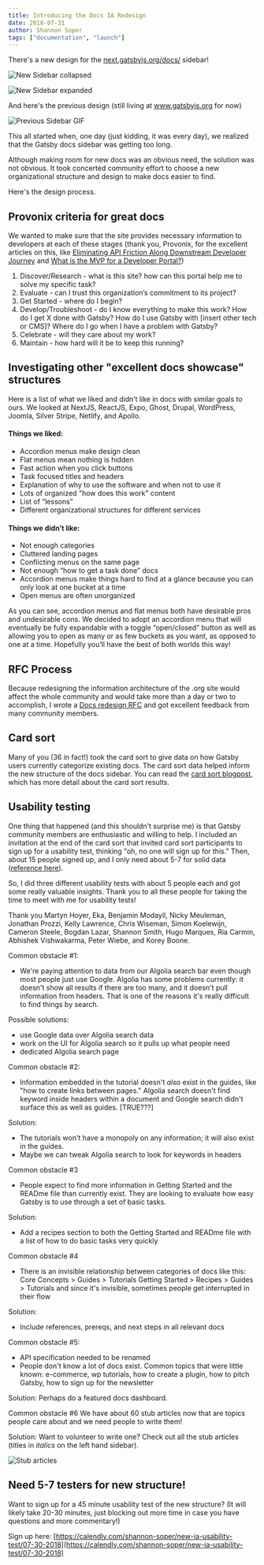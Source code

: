```yaml
---
title: Introducing the Docs IA Redesign
date: 2018-07-31
author: Shannon Soper
tags: ["documentation", "launch"]
---
```


There's a new design for the [next.gatsbyjs.org/docs/](https://next.gatsbyjs.org/docs/) sidebar!

![New Sidebar collapsed](new-sidebar-collapsed.png)

![New Sidebar expanded](new-sidebar-expanded.png)

And here's the previous design (still living at www.gatsbyjs.org for now)

![Previous Sidebar GIF](prev-sidebar.png)

This all started when, one day (just kidding, it was every day), we realized that the Gatsby docs sidebar was getting too long.

Although making room for new docs was an obvious need, the solution was not obvious. It took concerted community effort to choose a new organizational structure and design to make docs easier to find.

Here's the design process.

## Provonix criteria for great docs

We wanted to make sure that the site provides necessary information to developers at each of these stages (thank you, Provonix, for the excellent articles on this, like [Eliminating API Friction Along Downstream Developer Journey](https://pronovix.com/blog/eliminating-api-friction-along-downstream-developer-journey-1) and [What is the MVP for a Developer Portal?](https://pronovix.com/blog/what-mvp-developer-portal))

1.  Discover/Research - what is this site? how can this portal help me to solve my specific task?
2.  Evaluate - can I trust this organization’s commitment to its project?
3.  Get Started - where do I begin?
4.  Develop/Troubleshoot - do I know everything to make this work? How do I get X done with Gatsby? How do I use Gatsby with [insert other tech or CMS]? Where do I go when I have a problem with Gatsby?
5.  Celebrate - will they care about my work?
6.  Maintain - how hard will it be to keep this running?

## Investigating other "excellent docs showcase" structures

Here is a list of what we liked and didn’t like in docs with similar goals to ours. We looked at NextJS, ReactJS, Expo, Ghost, Drupal, WordPress, Joomla, Silver Stripe, Netlify, and Apollo.

#### Things we liked:

- Accordion menus make design clean
- Flat menus mean nothing is hidden
- Fast action when you click buttons
- Task focused titles and headers
- Explanation of why to use the software and when not to use it
- Lots of organized "how does this work" content
- List of “lessons”
- Different organizational structures for different services

#### Things we didn’t like:

- Not enough categories
- Cluttered landing pages
- Conflicting menus on the same page
- Not enough “how to get a task done” docs
- Accordion menus make things hard to find at a glance because you can only look at one bucket at a time
- Open menus are often unorganized

As you can see, accordion menus and flat menus both have desirable pros and undesirable cons. We decided to adopt an accordion menu that will eventually be fully expandable with a toggle “open/closed” button as well as allowing you to open as many or as few buckets as you want, as opposed to one at a time. Hopefully you’ll have the best of both worlds this way!

## RFC Process

Because redesigning the information architecture of the .org site would affect the whole community and would take more than a day or two to accomplish, I wrote a [Docs redesign RFC](https://github.com/gatsbyjs/rfcs/pull/5) and got excellent feedback from many community members.

## Card sort

Many of you (36 in fact!) took the card sort to give data on how Gatsby users currently categorize existing docs. The card sort data helped inform the new structure of the docs sidebar. You can read the [card sort blogpost](https://www.gatsbyjs.org/blog/2018-06-26-card-sort-results/), which has more detail about the card sort results.

## Usability testing

One thing that happened (and this shouldn't surprise me) is that Gatsby community members are enthusiastic and willing to help. I included an invitation at the end of the card sort that invited card sort participants to sign up for a usability test, thinking "oh, no one will sign up for this." Then, about 15 people signed up, and I only need about 5-7 for solid data ([reference here](https://www.invisionapp.com/blog/ux-usability-research-testing/)).

So, I did three different usability tests with about 5 people each and got some really valuable insights. Thank you to all these people for taking the time to meet with me for usability tests!

Thank you Martyn Hoyer, Eka, Benjamin Modayil, Nicky Meuleman, Jonathan Prozzi, Kelly Lawrence, Chris Wiseman, Simon Koelewijn, Cameron Steele, Bogdan Lazar, Shannon Smith, Hugo Marques, Ria Carmin, Abhishek Vishwakarma, Peter Wiebe, and Korey Boone.

Common obstacle #1:

- We're paying attention to data from our Algolia search bar even though most people just use Google. Algolia has some problems currently: it doesn't show all results if there are too many, and it doesn't pull information from headers. That is one of the reasons it's really difficult to find things by search.

Possible solutions:

- use Google data over Algolia search data
- work on the UI for Algolia search so it pulls up what people need
- dedicated Algolia search page

Common obstacle #2:

- Information embedded in the tutorial doesn't _also_ exist in the guides, like "how to create links between pages." Algolia search doesn't find keyword inside headers within a document and Google search didn't surface this as well as guides. [TRUE???]

Solution:

- The tutorials won't have a monopoly on any information; it will also exist in the guides.
- Maybe we can tweak Algolia search to look for keywords in headers

Common obstacle #3

- People expect to find more information in Getting Started and the READme file than currently exist. They are looking to evaluate how easy Gatsby is to use through a set of basic tasks.

Solution:

- Add a recipes section to both the Getting Started and READme file with a list of how to do basic tasks very quickly

Common obstacle #4

- There is an invisible relationship between categories of docs like this:
  Core Concepts > Guides > Tutorials
  Getting Started > Recipes > Guides > Tutorials
  and since it's invisible, sometimes people get interrupted in their flow

Solution:

- Include references, prereqs, and next steps in all relevant docs

Common obstacle #5:

- API specification needed to be renamed
- People don't know a lot of docs exist. Common topics that were little known: e-commerce, wp tutorials, how to create a plugin, how to pitch Gatsby, how to sign up for the newsletter

Solution:
Perhaps do a featured docs dashboard.

Common obstacle #6
We have about 60 stub articles now that are topics people care about and we need people to write them!

Solution:
Want to volunteer to write one? Check out all the stub articles (titles in _italics_ on the left hand sidebar).

![Stub articles](stub-articles.png)

## Need 5-7 testers for new structure!

Want to sign up for a 45 minute usability test of the new structure? (It will likely take 20-30 minutes, just blocking out more time in case you have questions and more commentary!)

Sign up here: [https://calendly.com/shannon-soper/new-ia-usability-test/07-30-2018](https://calendly.com/shannon-soper/new-ia-usability-test/07-30-2018)

